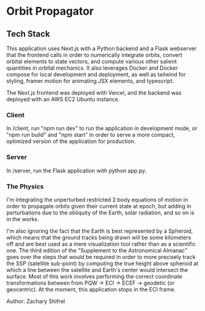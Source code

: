 # Orbit Propagator

## Tech Stack

This application uses Next.js with a Python backend and a Flask webserver that the frontend calls in order to numerically integrate orbits, convert orbital elements to state vectors, and compute various other salient quantities in orbital mechanics. It also leverages Docker and Docker compose for local development and deployment, as well as tailwind for styling, framer motion for animating JSX elements, and typescript.

The Next.js frontend was deployed with Vercel, and the backend was deployed with an AWS EC2 Ubuntu instance.

### Client

In /client, run "npm run dev" to run the application in development mode, or "npm run build" and "npm start" in order to serve a more compact, optimized version of the application for production.

### Server

In /server, run the Flask application with python app.py.

### The Physics

I'm integrating the unperturbed restricted 2 body equations of motion in order to propagate orbits given their current state at epoch, but adding in perturbations due to the obliquity of the Earth, solar radiation, and so on is in the works.

I'm also ignoring the fact that the Earth is best represented by a Spheroid, which means that the ground tracks being drawn will be some kilometers off and are best used as a mere visualization tool rather than as a scientific one. The third edition of the "Supplement to the Astronomical Almanac" goes over the steps that would be required in order to more precisely track the SSP (satellite sub-point) by computing the true height above spheroid at which a line between the satellite and Earth's center would intersect the surface. Most of this work involves performing the correct coordinate transformations between from PQW -> ECI -> ECEF -> geodetic (or geocentric). At the moment, this application stops in the ECI frame.

Author: Zachary Shifrel
